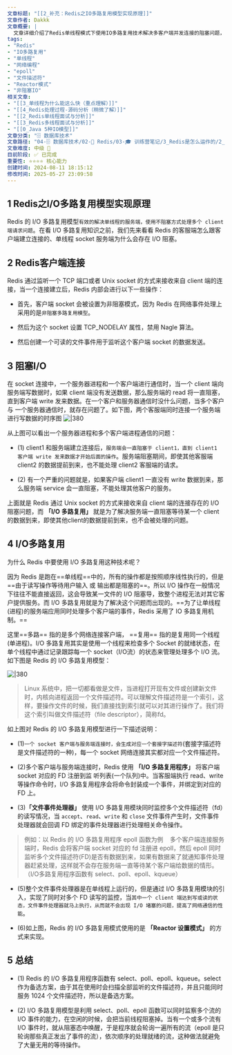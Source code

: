 ```yaml
---
文章标题: "[[2_补充：Redis之IO多路复用模型实现原理]]" 
文章作者: Dakkk
文章概要: |
  文章详细介绍了Redis单线程模式下使用IO多路复用技术解决多客户端并发连接的阻塞问题，通过文件描述符监听和事件处理机制实现高性能网络通信。
tags:
- "Redis"
- "IO多路复用"
- "单线程"
- "网络编程"
- "epoll"
- "文件描述符"
- "Reactor模式"
- "非阻塞IO"
相关文章:
- "[[3_单线程为什么能这么快（重点理解）]]"
- "[[4_Redis处理过程-源码分析（稍微了解）]]"
- "[[2_Redis单线程面试与分析]]"
- "[[3_Redis多线程面试与分析]]"
- "[[0_Java 5种IO模型]]"
文章分类: "🗄️ 数据库技术"
文章路径: "04-🗄️ 数据库技术/02-🔴 Redis/03-🎓 训练营笔记/3_Redis是怎么运作的/2_补充：Redis之IO多路复用模型实现原理.md"
文章难度: 中级 🌳
目前阶段: ✅ 已完成
重要性: ⭐⭐⭐⭐ 核心能力
创建时间: 2024-08-11 18:15:12
修改时间: 2025-05-27 23:09:58
---
```


## 1 Redis之I/O多路复用模型实现原理

Redis 的 I/O 多路复用模型`有效的解决单线程的服务端，使用不阻塞方式处理多个 client 端请求问题`。在看 I/O 多路复用知识之前，我们先来看看 Redis 的客服端怎么跟客户端建立连接的、单线程 socket 服务端为什么会存在 I/O 阻塞。

## 2 Redis客户端连接

Redis 通过监听一个 TCP 端口或者 Unix socket 的方式来接收来自 client 端的连接，当一个连接建立后，Redis 内部会进行以下一些操作：

- 首先，客户端 socket 会被设置为非阻塞模式，因为 Redis 在网络事件处理上采用的是`非阻塞多路复用模型`。
  
- 然后为这个 socket 设置 TCP_NODELAY 属性，禁用 Nagle 算法。
  
- 然后创建一个可读的文件事件用于监听这个客户端 socket 的数据发送。
  

## 3 阻塞I/O

在 socket 连接中，一个服务器进程和一个客户端进行通信时，当一个 client 端向服务端写数据时，如果 client 端没有发送数据，那么服务端的 read 将一直阻塞，直到客户端 write 发来数据。在一个客户和服务器通信时没什么问题，当多个客户 与 一个服务器通信时，就存在问题了。如下图，两个客服端同时连接一个服务端进行写数据的时序图
![|380](https://my-obsidian-image.oss-cn-guangzhou.aliyuncs.com/2024/04/11eccc093d5cbe40d6b7d7428aee0ddc.png)

从上图可以看出一个服务器进程和多个客户端进程通信的问题：

- (1) client1 和服务端建立连接后，`服务端会一直阻塞于 client1，直到 client1 客户端 write 发来数据才开始后面的操作`。服务端阻塞期间，即使其他客服端 client2 的数据提前到来，也不能处理 client2 客服端的请求。
  
- (2) 有一个严重的问题就是，如果客户端 client1 一直没有 write 数据到来，那么服务端 service 会一直阻塞，不能处理其他客户的服务。
  

上面就是 Redis 通过 Unix socket 的方式来接收来自 client 端的连接存在的 I/O 阻塞问题，而 **「I/O 多路复用」** 就是为了解决服务端一直阻塞等待某一个 client 的数据到来，即使其他client的数据提前到来，也不会被处理的问题。

## 4 I/O多路复用

为什么 Redis 中要使用 I/O 多路复用这种技术呢？

因为 Redis 是跑在==单线程==中的，所有的操作都是按照顺序线性执行的，但是==由于读写操作等待用户输入 或 输出都是阻塞的==。所以 I/O 操作在一般情况下往往不能直接返回，这会导致某一文件的 I/O 阻塞导，致整个进程无法对其它客户提供服务。而 I/O 多路复用就是为了解决这个问题而出现的。==为了让单线程(进程)的服务端应用同时处理多个客户端的事件，Redis 采用了 IO 多路复用机制。==

这里==多路== 指的是多个网络连接客户端， ==复用== 指的是复用同一个线程(单进程)。I/O 多路复用其实是使用一个线程来检查多个 Socket 的就绪状态，在单个线程中通过记录跟踪每一个 socket（I/O流）的状态来管理处理多个 I/O 流。如下图是 Redis 的 I/O 多路复用模型：

![|380](https://my-obsidian-image.oss-cn-guangzhou.aliyuncs.com/2024/04/a76ed8b7bf01e0911337f653e0a8269e.png)

>Linux 系统中，把一切都看做是文件，当进程打开现有文件或创建新文件时，内核向进程返回一个文件描述符。可以理解文件描述符是一个索引，这样，要操作文件的时候，我们直接找到索引就可以对其进行操作了。我们将这个索引叫做文件描述符（file descriptor），简称fd。


如上图对 Redis 的 I/O 多路复用模型进行一下描述说明：

- (1)`一个 socket 客户端与服务端连接时，会生成对应一个套接字描述符`(套接字描述符是文件描述符的一种)，每一个 socket 网络连接其实都对应一个文件描述符。
  
- (2)多个客户端与服务端连接时，Redis 使用 **「I/O 多路复用程序」** 将客户端 socket 对应的 FD 注册到监 听列表(一个队列)中。当客服端执行 read、write 等操作命令时，I/O 多路复用程序会将命令封装成一个事件，并绑定到对应的 FD 上。
  
- (3)**「文件事件处理器」** 使用 I/O 多路复用模块同时监控多个文件描述符（fd）的读写情况，当 `accept`、`read`、`write` 和 `close` 文件事件产生时，文件事件处理器就会回调 FD 绑定的事件处理器进行处理相关命令操作。
  

>例如：以 Redis 的 I/O 多路复用程序 epoll 函数为例    多个客户端连接服务端时，Redis 会将客户端 socket 对应的 fd 注册进 epoll，然后 epoll 同时监听多个文件描述符(FD)是否有数据到来，如果有数据来了就通知事件处理器赶紧处理，这样就不会存在服务端一直等待某个客户端给数据的情形。 
（I/O多路复用程序函数有 select、poll、epoll、kqueue）


- (5)整个文件事件处理器是在单线程上运行的，但是通过 I/O 多路复用模块的引入，实现了同时对多个 FD 读写的监控，当`其中一个 client 端达到写或读的状态，文件事件处理器就马上执行，从而就不会出现 I/O 堵塞的问题，提高了网络通信的性能`。
  
- (6)如上图，Redis 的 I/O 多路复用模式使用的是 **「Reactor 设置模式」** 的方式来实现。
  

## 5 总结

- (1) Redis 的 I/O 多路复用程序函数有 select、poll、epoll、kqueue。select 作为备选方案，由于其在使用时会扫描全部监听的文件描述符，并且只能同时服务 1024 个文件描述符，所以是备选方案。
  
- (2) I/O 多路复用模型是利用 select、poll、epoll 函数可以同时监察多个流的 I/O 事件的能力，在空闲的时候，会把当前线程阻塞掉。当有一个或多个流有 I/O 事件时，就从阻塞态中唤醒，于是程序就会轮询一遍所有的流（epoll 是只轮询那些真正发出了事件的流），依次顺序的处理就绪的流，这种做法就避免了大量无用的等待操作。